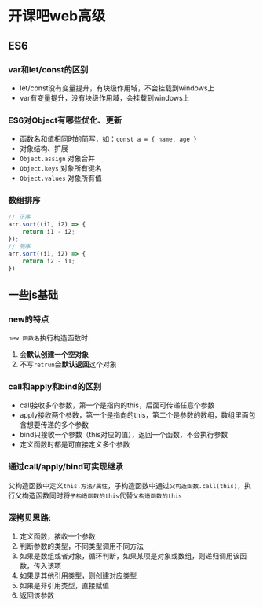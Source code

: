 # 开课吧web高级

## ES6

### var和let/const的区别

- let/const没有变量提升，有块级作用域，不会挂载到windows上
- var有变量提升，没有块级作用域，会挂载到windows上

### ES6对Object有哪些优化、更新

- 函数名和值相同时的简写，如：`const a = { name, age }`
- 对象结构、扩展
- `Object.assign`   对象合并
- `Object.keys`     对象所有键名
- `Object.values`   对象所有值

### 数组排序

```js
// 正序
arr.sort((i1, i2) => {
    return i1 - i2;
});
// 倒序
arr.sort((i1, i2) => {
    return i2 - i1;
})
```

## 一些js基础

### new的特点

`new 函数名`执行构造函数时
1. 会**默认创建一个空对象**
2. 不写`retrun`会**默认返回**这个对象

### call和apply和bind的区别

- call接收多个参数，第一个是指向的this，后面可传递任意个参数
- apply接收两个参数，第一个是指向的this，第二个是参数的数组，数组里面包含想要传递的多个参数
- bind只接收一个参数（this对应的值），返回一个函数，不会执行参数
- 定义函数时都是可直接定义多个参数

### 通过call/apply/bind可实现继承

父构造函数中定义`this.方法/属性`，子构造函数中通过`父构造函数.call(this)`，执行父构造函数同时将`子构造函数的this`代替`父构造函数的this`

### 深拷贝思路:

1. 定义函数，接收一个参数
2. 判断参数的类型，不同类型调用不同方法
3. 如果是数组或者对象，循环判断，如果某项是对象或数组，则递归调用该函数，传入该项
4. 如果是其他引用类型，则创建对应类型
5. 如果是非引用类型，直接赋值
6. 返回该参数
